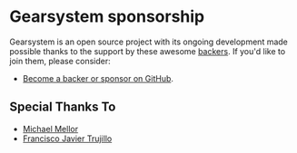 # Gearsystem sponsorship

Gearsystem is an open source project with its ongoing development made possible thanks to the support by these awesome [backers](https://github.com/vuejs/vue/blob/dev/BACKERS.md). If you'd like to join them, please consider:

- [Become a backer or sponsor on GitHub](https://github.com/sponsors/drhelius).

## Special Thanks To

- [Michael Mellor](https://github.com/dinglyburrow)
- [Francisco Javier Trujillo](https://github.com/fjtrujy)
